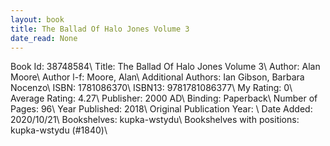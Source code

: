 ```yaml
---
layout: book
title: The Ballad Of Halo Jones Volume 3
date_read: None
---
```


Book Id: 38748584\ 
Title: The Ballad Of Halo Jones Volume 3\ 
Author: Alan Moore\ 
Author l-f: Moore, Alan\ 
Additional Authors: Ian   Gibson, Barbara Nocenzo\ 
ISBN: 1781086370\ 
ISBN13: 9781781086377\ 
My Rating: 0\ 
Average Rating: 4.27\ 
Publisher: 2000 AD\ 
Binding: Paperback\ 
Number of Pages: 96\ 
Year Published: 2018\ 
Original Publication Year: \ 
Date Added: 2020/10/21\ 
Bookshelves: kupka-wstydu\ 
Bookshelves with positions: kupka-wstydu (#1840)\ 

